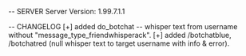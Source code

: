 -- SERVER
Server Version: 1.99.7.1.1

-- CHANGELOG
[+] added do_botchat -- whisper text from username without "message_type_friendwhisperack".
[+] added /botchatblue, /botchatred (null whisper text to target username with info & error).
